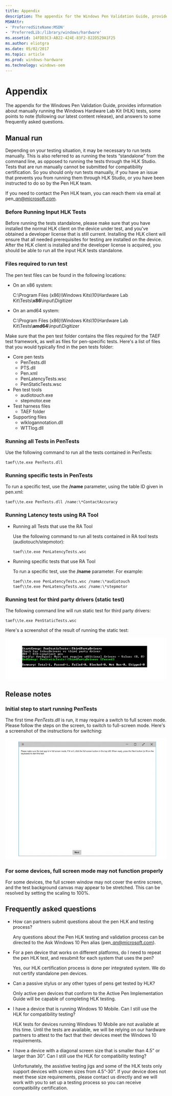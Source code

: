 ```yaml
---
title: Appendix
description: The appendix for the Windows Pen Validation Guide, provides information about manually running the Windows Hardware Lab Kit (HLK) tests, some points to note (following our latest content release), and answers to some frequently asked questions.
MSHAttr:
- 'PreferredSiteName:MSDN'
- 'PreferredLib:/library/windows/hardware'
ms.assetid: 14FDD3C3-AB22-424E-83F2-822D529A1F25
ms.author: eliotgra
ms.date: 05/02/2017
ms.topic: article
ms.prod: windows-hardware
ms.technology: windows-oem
---
```


# Appendix


The appendix for the Windows Pen Validation Guide, provides information about manually running the Windows Hardware Lab Kit (HLK) tests, some points to note (following our latest content release), and answers to some frequently asked questions.

## Manual run


Depending on your testing situation, it may be necessary to run tests manually. This is also referred to as running the tests “standalone” from the command line, as opposed to running the tests through the HLK Studio. Tests that are run manually cannot be submitted for compatibility certification. So you should only run tests manually, if you have an issue that prevents you from running them through HLK Studio, or you have been instructed to do so by the Pen HLK team.

If you need to contact the Pen HLK team, you can reach them via email at pen\_qn@microsoft.com.

### Before Running Input HLK Tests

Before running the tests standalone, please make sure that you have installed the normal HLK client on the device under test, and you've obtained a developer license that is still current. Installing the HLK client will ensure that all needed prerequisites for testing are installed on the device. After the HLK client is installed and the developer license is acquired, you should be able to run all the input HLK tests standalone.

### Files required to run test

The pen test files can be found in the following locations:

-   On an x86 system:
    
    C:\\Program Files (x86)\\Windows Kits\\10\\Hardware Lab Kit\\Tests\\**x86**\\input\\Digitizer
-   On an amd64 system:
    
    C:\\Program Files (x86)\\Windows Kits\\10\\Hardware Lab Kit\\Tests\\**amd64**\\input\\Digitizer

Make sure that the pen test folder contains the files required for the TAEF test framework, as well as files for pen-specific tests. Here's a list of files that you would typically find in the pen tests folder:

-   Core pen tests
    + PenTests.dll
    + PTS.dll
    + Pen.xml
    + PenLatencyTests.wsc
    + PenStaticTests.wsc
-   Pen test tools
    + audiotouch.exe
    + stepmotor.exe
-   Test harness files
    + TAEF folder
-   Supporting files
    + wlklogannotation.dll
    + WTTlog.dll

### Running all Tests in PenTests

Use the following command to run all the tests contained in PenTests:
```
taef\\te.exe PenTests.dll
```
### Running specific tests in PenTests

To run a specific test, use the **/name** parameter, using the table ID given in pen.xml:
```
taef\\te.exe PenTests.dll /name:\*ContactAccuracy
```
### Running Latency tests using RA Tool

- Running all Tests that use the RA Tool

  Use the following command to run all tests contained in RA tool tests (audiotouch/stepmotor):
  ```
  taef\\te.exe PenLatencyTests.wsc
  ```
- Running specific tests that use RA Tool

  To run a specific test, use the **/name** parameter. For example:
  ```
  taef\\te.exe PenLatencyTests.wsc /name:\*audiotouch
  taef\\te.exe PenLatencyTests.wsc /name:\*stepmotor
  ```
### Running test for third party drivers (static test)

The following command line will run static test for third party drivers:
```
taef\\te.exe PenStaticTests.wsc
```
Here's a screenshot of the result of running the static test:

![screenshot showing the result of running the static test for third party drivers.](../images/pen-test-3rdparty.png)

## Release notes


### Initial step to start running PenTests

The first time *PenTests.dll* is run, it may require a switch to full screen mode. Please follow the steps on the screen, to switch to full-screen mode. Here's a screenshot of the instructions for switching:

![screenshot of instructions for switching to full screen mode.](../images/pen-test-fullscreen.png)

### For some devices, full screen mode may not function properly

For some devices, the full screen window may not cover the entire screen, and the test background canvas may appear to be stretched. This can be resolved by setting the scaling to 100%.

## Frequently asked questions


-   How can partners submit questions about the pen HLK and testing process?
    
    Any questions about the Pen HLK testing and validation process can be directed to the Ask Windows 10 Pen alias (pen\_qn@microsoft.com).
-   For a pen device that works on different platforms, do I need to repeat the pen HLK test, and resubmit for each system that uses the pen?
    
    Yes, our HLK certification process is done per integrated system. We do not certify standalone pen devices.
-   Can a passive stylus or any other types of pens get tested by HLK?
    
    Only active pen devices that conform to the Active Pen Implementation Guide will be capable of completing HLK testing.
-   I have a device that is running Windows 10 Mobile. Can I still use the HLK for compatibility testing?
    
    HLK tests for devices running Windows 10 Mobile are not available at this time. Until the tests are available, we will be relying on our hardware partners to attest to the fact that their devices meet the Windows 10 requirements.
-   I have a device with a diagonal screen size that is smaller than 4.5” or larger than 30”. Can I still use the HLK for compatibility testing?
    
    Unfortunately, the assistive testing jigs and some of the HLK tests only support devices with screen sizes from 4.5”-30”. If your device does not meet these size requirements, please contact us directly and we will work with you to set up a testing process so you can receive compatibility certification.
